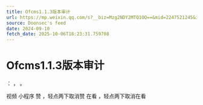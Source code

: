 ```yaml
---
title: Ofcms1.1.3版本审计
url: https://mp.weixin.qq.com/s?__biz=Mzg2NDY2MTQ1OQ==&mid=2247521245&idx=1&sn=71aa9ed954cff092b817fc33c65608da
source: Doonsec's feed
date: 2024-09-10
fetch_date: 2025-10-06T18:23:31.759708
---
```


# Ofcms1.1.3版本审计

：
，
。

视频
小程序
赞
，轻点两下取消赞
在看
，轻点两下取消在看